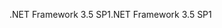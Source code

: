 <span data-ttu-id="9d388-101">.NET Framework 3.5 SP1</span><span class="sxs-lookup"><span data-stu-id="9d388-101">.NET Framework 3.5 SP1</span></span>